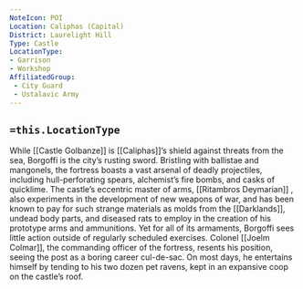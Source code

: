 ```yaml
---
NoteIcon: POI
Location: Caliphas (Capital) 
District: Laurelight Hill
Type: Castle
LocationType: 
- Garrison 
- Workshop
AffiliatedGroup:
 - City Guard 
 - Ustalavic Army 
---
```


## `=this.LocationType`

While [[Castle Golbanze]] is [[Caliphas]]’s shield against threats from the sea, Borgoffi is the city’s rusting sword. Bristling with ballistae and mangonels, the fortress boasts a vast arsenal of deadly projectiles, including hull-perforating spears, alchemist’s fire bombs, and casks of quicklime. The castle’s eccentric master of arms, [[Ritambros Deymarian]] , also experiments in the development of new weapons of war, and has been known to pay for such strange materials as molds from the [[Darklands]], undead body parts, and diseased rats to employ in the creation of his prototype arms and ammunitions. Yet for all of its armaments, Borgoffi sees little action outside of regularly scheduled exercises. Colonel [[Joelm Colmar]], the commanding officer of the fortress, resents his position, seeing the post as a boring career cul-de-sac. On most days, he entertains himself by tending to his two dozen pet ravens, kept in an expansive coop on the castle’s roof.